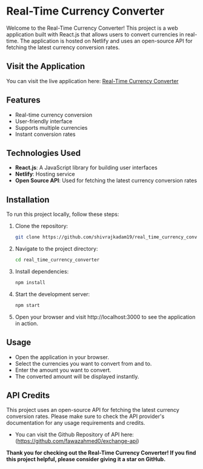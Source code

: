 # Real-Time Currency Converter

Welcome to the Real-Time Currency Converter! This project is a web application built with React.js that allows users to convert currencies in real-time. The application is hosted on Netlify and uses an open-source API for fetching the latest currency conversion rates.

## Visit the Application

You can visit the live application here: [Real-Time Currency Converter](https://realtimecurrencyconverter.netlify.app/)

## Features

- Real-time currency conversion
- User-friendly interface
- Supports multiple currencies
- Instant conversion rates

## Technologies Used

- **React.js**: A JavaScript library for building user interfaces
- **Netlify**: Hosting service
- **Open Source API**: Used for fetching the latest currency conversion rates

## Installation

To run this project locally, follow these steps:

1. Clone the repository:
   ```sh
   git clone https://github.com/shivrajkadam19/real_time_currency_converter.git

2. Navigate to the project directory:
    ```sh
    cd real_time_currency_converter

3. Install dependencies:
    ```sh
    npm install

4. Start the development server:
    ```sh
    npm start

5. Open your browser and visit http://localhost:3000 to see the application in action.

## Usage
- Open the application in your browser.
- Select the currencies you want to convert from and to.
- Enter the amount you want to convert.
- The converted amount will be displayed instantly.

## API Credits

This project uses an open-source API for fetching the latest currency conversion rates. Please make sure to check the API provider's documentation for any usage requirements and credits.

- You can visit the Github Repository of API here: (https://github.com/fawazahmed0/exchange-api)


**Thank you for checking out the Real-Time Currency Converter! If you find this project helpful, please consider giving it a star on GitHub.**

